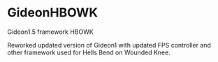 # GideonHBOWK
Gideon1.5 framework HBOWK

Reworked updated version of Gideon1 with updated FPS controller and other framework used for Hells Bend on Wounded Knee.
